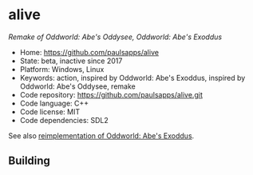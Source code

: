 # alive

_Remake of Oddworld: Abe's Oddysee, Oddworld: Abe's Exoddus_

- Home: https://github.com/paulsapps/alive
- State: beta, inactive since 2017
- Platform: Windows, Linux
- Keywords: action, inspired by Oddworld: Abe's Exoddus, inspired by Oddworld: Abe's Oddysee, remake
- Code repository: https://github.com/paulsapps/alive.git
- Code language: C++
- Code license: MIT
- Code dependencies: SDL2

See also [reimplementation of Oddworld: Abe's Exoddus](https://github.com/AliveTeam/alive_reversing).

## Building
